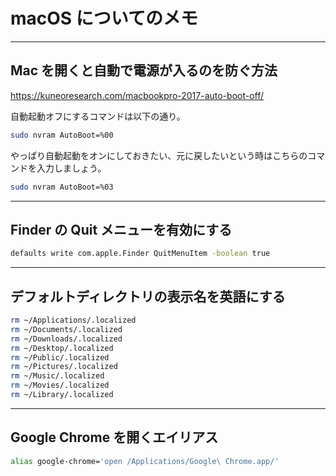 # macOS についてのメモ

---

## Mac を開くと自動で電源が入るのを防ぐ方法

https://kuneoresearch.com/macbookpro-2017-auto-boot-off/

自動起動オフにするコマンドは以下の通り。

```bash
sudo nvram AutoBoot=%00
```

やっぱり自動起動をオンにしておきたい、元に戻したいという時はこちらのコマンドを入力しましょう。

```bash
sudo nvram AutoBoot=%03
```

---

## Finder の Quit メニューを有効にする

```zsh
defaults write com.apple.Finder QuitMenuItem -boolean true
```

---

## デフォルトディレクトリの表示名を英語にする

```zsh
rm ~/Applications/.localized
rm ~/Documents/.localized
rm ~/Downloads/.localized
rm ~/Desktop/.localized
rm ~/Public/.localized
rm ~/Pictures/.localized
rm ~/Music/.localized
rm ~/Movies/.localized
rm ~/Library/.localized
```

---

## Google Chrome を開くエイリアス

```zsh
alias google-chrome='open /Applications/Google\ Chrome.app/'
```
